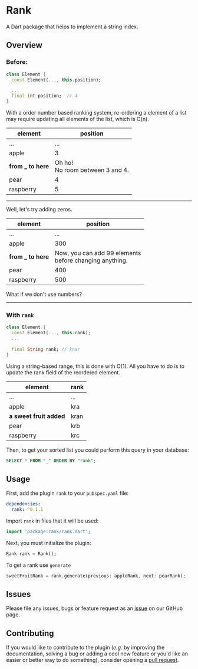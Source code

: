 # Rank

A Dart package that helps to implement a string index.

## Overview
### __Before:__
```dart
class Element {
  const Element(..., this.position);

  ...
  final int position;  // 4
}
```
With a order number based ranking system, re-ordering a element of a list may require updating all elements of the list, which is O(n).

| element   | position              |
|-----------|-----------------------|
| ...     | ...                 |
| apple     | 3                     |
| __from _ to here__          | Oh ho! <br> No room between 3 and 4. |
| pear      | 4                     |
| raspberry | 5                     |

---
Well, let's try adding zeros.

| element   | position              |
|-----------|-----------------------|
| ...     | ...                 |
| apple     | 300                     |
| __from _ to here__          | Now, you can add 99 elements <br> before changing anything. |
| pear      | 400                     |
| raspberry | 500                     |

What if we don't use numbers?

---
### __With__ `rank`
```dart
class Element {
  const Element(..., this.rank);
  ...
  
  final String rank; // knar
}
```
Using a string-based range, this is done with O(1). All you have to do is to update the rank field of the reordered element.

| element   | rank              |
|-----------|-----------------------|
| ...     | ...                 |
| apple     | kra                     |
| __a sweet fruit added__   | kran |
| pear      | krb                     |
| raspberry | krc                     |


Then, to get your sorted list you could perform this query in your database:


```sql
SELECT * FROM "_" ORDER BY "rank";
```

## Usage

First, add the plugin `rank` to your `pubspec.yaml` file:
```yaml
dependencies:
  rank: ^0.1.1
```

Import `rank` in files that it will be used:

```dart
import 'package:rank/rank.dart';
```

Next, you must initialize the plugin:

```dart
Rank rank = Rank();
```

To get a rank use `generate`

```dart
sweetFruitRank = rank.generate(previous: appleRank, next: pearRank);
```

## Issues

Please file any issues, bugs or feature request as an [issue](https://github.com/kedulu/rank/issues) on our GitHub page.

## Contributing

If you would like to contribute to the plugin (_e.g._ by improving the documentation, solving a bug or adding a cool new feature or you'd like an easier or better way to do something), consider opening a [pull request](https://github.com/kedulu/rank/pulls). 


